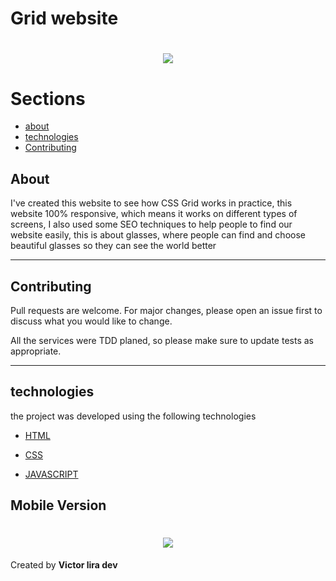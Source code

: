 # Grid website

<h1 align="center" >
    <img src="https://ik.imagekit.io/mcvhbcq4zu/Animated_GIF-downsized_large__1__dOfHTfVgF.gif">
</h1>

# Sections

- [about](#-About)
- [technologies](#-technologies)
- [Contributing](#-Contributing)

## About

I've created this website to see how CSS Grid works in practice, this website 100% responsive, which means it works on different types of screens, I also used some SEO techniques to help people to find our website easily, this is about glasses, where people can find and choose beautiful glasses so they can see the world better

---

## Contributing

Pull requests are welcome. For major changes, please open an issue first to discuss what you would like to change.

All the services were TDD planed, so please make sure to update tests as appropriate.

---

## technologies

the project was developed using the following technologies

- [HTML](https://developer.mozilla.org/en-US/docs/Web/HTML)
- [CSS](https://developer.mozilla.org/en-US/docs/Web/CSS)

- [JAVASCRIPT](https://www.javascript.com/)

## Mobile Version

<h1 align="center" >
    <img src="https://ik.imagekit.io/mcvhbcq4zu/Animated_GIF-downsized_large__2__hxT5_Co_O.gif">
</h1>

Created by **Victor lira dev**
